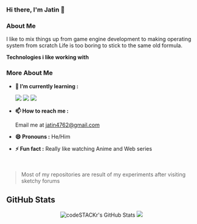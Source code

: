 ### Hi there, I'm Jatin 👋

### About Me 

I like to mix things up from game engine development to making operating system from scratch Life is too boring to stick to the same old formula.

**Technologies i like working with**

### More About Me  

<!--- **🔭 I’m currently working on :**  
  
  a project for Imagine Cup 2021 focussed on accessibilities during video conferencings  
  https://github.com/connecting-hands/connecting-hands -->
  
- **🌱 I’m currently learning :**
    
    <img src="https://img.shields.io/badge/azure%20-%230072C6.svg?&style=for-the-badge&logo=azure-devops&logoColor=white"/>    
    <img src="https://img.shields.io/badge/Go%20-%23007d9c.svg?&style=for-the-badge&logo=Go&logoColor=white"/>
    <img src="https://img.shields.io/badge/docker%20-%230db7ed.svg?&style=for-the-badge&logo=docker&logoColor=white"/>

- **📫 How to reach me :**  

    Email me at jatin4762@gmail.com
    
- **😄 Pronouns :** He/Him
- **⚡ Fun fact :** Really like watching Anime and Web series

  <!--(PS: My favorite reposity is https://github.com/ayushkumar121/Fairy-Engine)-->

<br/>

> Most of my repositories are result of my experiments after visiting sketchy forums

## GitHub Stats

  
  <p align="center">
  <img alt="codeSTACKr's GitHub Stats" src="https://github-readme-stats-six-flame.vercel.app/api?username=jatin965&show_icons=true&hide_border=false&theme=tokyonight" />
  <img src="https://github-readme-stats.vercel.app/api/top-langs/?username=jatin965&title_color=f0883e&text_color=c9d1d9&bg_color=0d1117&hide_border=true&hide=html&layout=compact&langs_count=7">
</p>

<!--
**Jatin965/Jatin965** is a ✨ _special_ ✨ repository because its `README.md` (this file) appears on your GitHub profile.

Here are some ideas to get you started:

- 🔭 I’m currently working on ...
- 🌱 I’m currently learning ...
- 👯 I’m looking to collaborate on ...
- 🤔 I’m looking for help with ...
- 💬 Ask me about ...
- 📫 How to reach me: ...
- 😄 Pronouns: ...
- ⚡ Fun fact: ...
-->
